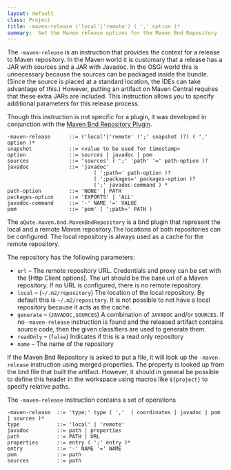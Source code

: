 ```yaml
---
layout: default
class: Project
title: -maven-release ('local'|'remote') ( ',' option )*   
summary:  Set the Maven release options for the Maven Bnd Repository
---
```


The `-maven-release` is an instruction that provides the context for a release to Maven repository. In the Maven world it is customary that a release has a JAR with sources and a JAR with Javadoc. In the OSGi world this is unnecessary because the sources can be packaged inside the bundle. (Since the source is placed at a standard location, the IDEs can take advantage of this.) However, putting an artifact on Maven Central requires that these extra JARs are included. This instruction allows you to specify additional parameters for this release process.

Though this instruction is not specific for a plugin, it was developed in conjunction with the [Maven Bnd Repository Plugin].


	-maven-release		::= ('local'|'remote' (';' snapshot )?) ( ',' option )*
	snapshot			::= <value to be used for timestamp>   
	option				::= sources | javadoc | pom
	sources				::= 'sources' ( ';' 'path' '=' path-option )?
	javadoc				::= 'javadoc' 
								( ';path=' path-option )? 
								( ';packages=' packages-option )?  
								(';' javadoc-command ) *
	path-option			::= 'NONE' | PATH
	packages-option		::= 'EXPORTS' | 'ALL' 
	javadoc-command		::= '-' NAME '=' VALUE
	pom					::= 'pom' ( ';path=' PATH )
	

	

The `aQute.maven.bnd.MavenBndRepository` is a bnd plugin that represent the local and a remote Maven repository.The locations of both repositories can be configured. The local repository is always used as a cache for the remote repository.

The repository has the following parameters:

* `url` – The remote repository URL. Credentials and proxy can be set with the [Http Client options]. The url should be the base url of a Maven repository. If no URL is configured, there is no remote repository.
* `local`  – (`~/.m2/repository`) The location of the local repository. By default this is `~/.m2/repository`. It is not possible to not have a local repository because it acts as the cache.
* `generate` – (`JAVADOC,SOURCES`) A combination of `JAVADOC` and/or `SOURCES`. If no `-maven-release` instruction is found and the released artifact contains source code, then the given classifiers are used to generate them.
* `readOnly` – (`false`) Indicates if this is a read only repository
* `name` – The name of the repository

If the Maven Bnd Repository is asked to put a file, it will look up the `-maven-release` instruction using merged properties. The property is looked up from the bnd file that built the artifact. However, it should in general be possible to define this header in the workspace using macros like `${project}` to specify relative paths.

The `-maven-release` instruction contains a set of operations

	-maven-release 	::= 'type;' type ( ','  | coordinates | javadoc | pom | sources )*
	type			::= 'local' | 'remote'
	javadoc			::= path | properties
	path			::= PATH | URL
	properties		::= entry ( ';' entry )*
	entry			::= '-' NAME '=' NAME
	pom				::= path
	sources			::= path

	
[settings]: /chapters/880-settings.html

	
	
	
[Maven Bnd Repository Plugin]: /plugins/maven